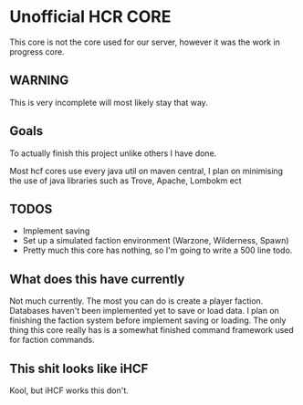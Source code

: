 # Unofficial HCR CORE
This core is not the core used for our server, however it was the work in progress core.

## WARNING
 This is very incomplete will most likely stay that way.

## Goals
To actually finish this project unlike others I have done.

Most hcf cores use every java util on maven central, I plan on minimising the use of java libraries such as Trove, Apache, Lombokm ect

## TODOS
- Implement saving
- Set up a simulated faction environment (Warzone, Wilderness, Spawn)
- Pretty much this core has nothing, so I'm going to write a 500 line todo.

## What does this have currently
Not much currently. The most you can do is create a player faction. Databases haven't been implemented yet to save or load data. 
I plan on finishing the faction system before implement saving or loading. The only thing this core really has is a somewhat finished command framework used for faction commands.

## This shit looks like iHCF
Kool, but iHCF works this don't.